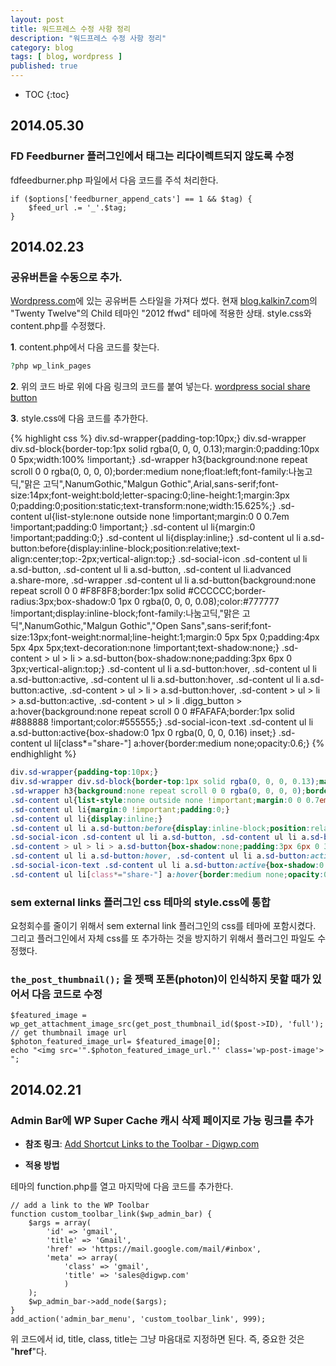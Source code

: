 ```yaml
---
layout: post
title: 워드프레스 수정 사항 정리
description: "워드프레스 수정 사항 정리"
category: blog
tags: [ blog, wordpress ]
published: true
---
```


* TOC
{:toc}

## 2014.05.30

### FD Feedburner 플러그인에서 태그는 리다이렉트되지 않도록 수정

fdfeedburner.php 파일에서 다음 코드를 주석 처리한다.

    if ($options['feedburner_append_cats'] == 1 && $tag) {
        $feed_url .= '_'.$tag;
    }



## 2014.02.23

### 공유버튼을 수동으로 추가.

[Wordpress.com](http://Wordpress.com)에 있는 공유버튼 스타일을 가져다 썼다. 현재 [blog.kalkin7.com](http://blog.kalkin7.com)의 "Twenty Twelve"의 Child 테마인 "2012 ffwd" 테마에 적용한 상태. style.css와 content.php를 수정했다.

**1**\. content.php에서 다음 코드를 찾는다.

~~~ php
?php wp_link_pages
~~~

**2**\. 위의 코드 바로 위에 다음 링크의 코드를 붙여 넣는다. [wordpress social share button](http://pastebin.com/GQf15tVQ)

**3**\. style.css에 다음 코드를 추가한다.

{% highlight css %}
div.sd-wrapper{padding-top:10px;}
div.sd-wrapper div.sd-block{border-top:1px solid rgba(0, 0, 0, 0.13);margin:0;padding:10px 0 5px;width:100% !important;}
.sd-wrapper h3{background:none repeat scroll 0 0 rgba(0, 0, 0, 0);border:medium none;float:left;font-family:나눔고딕,"맑은 고딕",NanumGothic,"Malgun Gothic",Arial,sans-serif;font-size:14px;font-weight:bold;letter-spacing:0;line-height:1;margin:3px 0;padding:0;position:static;text-transform:none;width:15.625%;}
.sd-content ul{list-style:none outside none !important;margin:0 0 0.7em !important;padding:0 !important;}
.sd-content ul li{margin:0 !important;padding:0;}
.sd-content ul li{display:inline;}
.sd-content ul li a.sd-button:before{display:inline-block;position:relative;text-align:center;top:-2px;vertical-align:top;}
.sd-social-icon .sd-content ul li a.sd-button, .sd-content ul li a.sd-button, .sd-content ul li.advanced a.share-more, .sd-wrapper .sd-content ul li a.sd-button{background:none repeat scroll 0 0 #F8F8F8;border:1px solid #CCCCCC;border-radius:3px;box-shadow:0 1px 0 rgba(0, 0, 0, 0.08);color:#777777 !important;display:inline-block;font-family:나눔고딕,"맑은 고딕",NanumGothic,"Malgun Gothic","Open Sans",sans-serif;font-size:13px;font-weight:normal;line-height:1;margin:0 5px 5px 0;padding:4px 5px 4px 5px;text-decoration:none !important;text-shadow:none;}
.sd-content > ul > li > a.sd-button{box-shadow:none;padding:3px 6px 0 3px;vertical-align:top;}
.sd-content ul li a.sd-button:hover, .sd-content ul li a.sd-button:active, .sd-content ul li a.sd-button:hover, .sd-content ul li a.sd-button:active, .sd-content > ul > li > a.sd-button:hover, .sd-content > ul > li > a.sd-button:active, .sd-content > ul > li .digg_button > a:hover{background:none repeat scroll 0 0 #FAFAFA;border:1px solid #888888 !important;color:#555555;}
.sd-social-icon-text .sd-content ul li a.sd-button:active{box-shadow:0 1px 0 rgba(0, 0, 0, 0.16) inset;}
.sd-content ul li[class*="share-"] a:hover{border:medium none;opacity:0.6;}
{% endhighlight %}

~~~ css
div.sd-wrapper{padding-top:10px;}
div.sd-wrapper div.sd-block{border-top:1px solid rgba(0, 0, 0, 0.13);margin:0;padding:10px 0 5px;width:100% !important;}
.sd-wrapper h3{background:none repeat scroll 0 0 rgba(0, 0, 0, 0);border:medium none;float:left;font-family:나눔고딕,"맑은 고딕",NanumGothic,"Malgun Gothic",Arial,sans-serif;font-size:14px;font-weight:bold;letter-spacing:0;line-height:1;margin:3px 0;padding:0;position:static;text-transform:none;width:15.625%;}
.sd-content ul{list-style:none outside none !important;margin:0 0 0.7em !important;padding:0 !important;}
.sd-content ul li{margin:0 !important;padding:0;}
.sd-content ul li{display:inline;}
.sd-content ul li a.sd-button:before{display:inline-block;position:relative;text-align:center;top:-2px;vertical-align:top;}
.sd-social-icon .sd-content ul li a.sd-button, .sd-content ul li a.sd-button, .sd-content ul li.advanced a.share-more, .sd-wrapper .sd-content ul li a.sd-button{background:none repeat scroll 0 0 #F8F8F8;border:1px solid #CCCCCC;border-radius:3px;box-shadow:0 1px 0 rgba(0, 0, 0, 0.08);color:#777777 !important;display:inline-block;font-family:나눔고딕,"맑은 고딕",NanumGothic,"Malgun Gothic","Open Sans",sans-serif;font-size:13px;font-weight:normal;line-height:1;margin:0 5px 5px 0;padding:4px 5px 4px 5px;text-decoration:none !important;text-shadow:none;}
.sd-content > ul > li > a.sd-button{box-shadow:none;padding:3px 6px 0 3px;vertical-align:top;}
.sd-content ul li a.sd-button:hover, .sd-content ul li a.sd-button:active, .sd-content ul li a.sd-button:hover, .sd-content ul li a.sd-button:active, .sd-content > ul > li > a.sd-button:hover, .sd-content > ul > li > a.sd-button:active, .sd-content > ul > li .digg_button > a:hover{background:none repeat scroll 0 0 #FAFAFA;border:1px solid #888888 !important;color:#555555;}
.sd-social-icon-text .sd-content ul li a.sd-button:active{box-shadow:0 1px 0 rgba(0, 0, 0, 0.16) inset;}
.sd-content ul li[class*="share-"] a:hover{border:medium none;opacity:0.6;}
~~~


### sem external links 플러그인 css 테마의 style.css에 통합

요청회수를 줄이기 위해서 sem external link 플러그인의 css를 테마에 포함시켰다. 그리고 플러그인에서 자체 css를 또 추가하는 것을 방지하기 위해서 플러그인 파일도 수정했다.



### `the_post_thumbnail();` 을 젯팩 포톤(photon)이 인식하지 못할 때가 있어서 다음 코드로 수정
    $featured_image = wp_get_attachment_image_src(get_post_thumbnail_id($post->ID), 'full'); // get thumbnail image url
    $photon_featured_image_url= $featured_image[0];
    echo "<img src='".$photon_featured_image_url."' class='wp-post-image'> ";




## 2014.02.21

### Admin Bar에 WP Super Cache 캐시 삭제 페이지로 가능 링크를 추가

- **참조 링크**: [Add Shortcut Links to the Toolbar - Digwp.com](http://digwp.com/2012/06/shortcut-links-toolbar/ "Add Shortcut Links to the Toolbar - Digwp.com")

- **적용 방법**

테마의 function.php를 열고 마지막에 다음 코드를 추가한다.

	// add a link to the WP Toolbar
	function custom_toolbar_link($wp_admin_bar) {
		$args = array(
			'id' => 'gmail',
			'title' => 'Gmail', 
			'href' => 'https://mail.google.com/mail/#inbox', 
			'meta' => array(
				'class' => 'gmail', 
				'title' => 'sales@digwp.com'
				)
		);
		$wp_admin_bar->add_node($args);
	}
	add_action('admin_bar_menu', 'custom_toolbar_link', 999);

위 코드에서 id, title, class, title는 그냥 마음대로 지정하면 된다. 즉, 중요한 것은 "**href**"다.